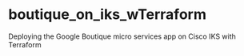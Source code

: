 # boutique_on_iks_wTerraform
Deploying the Google Boutique micro services app on Cisco IKS with Terraform
